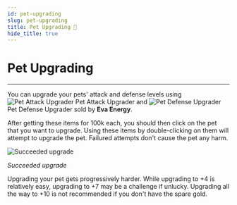 ```yaml
---
id: pet-upgrading
slug: pet-upgrading
title: Pet Upgrading 🦠
hide_title: true
---
```



# Pet Upgrading
---
You can upgrade your pets' attack and defense levels using ![Pet Attack Upgrader](https://imgur.com/0Z8mPxq.png) Pet Attack Upgrader and ![Pet Defense Upgrader](https://imgur.com/mdTp2aH.png) Pet Defense Upgrader sold by **Eva Energy**.

After getting these items for 100k each, you should then click on the pet that you want to upgrade. Using these items by double-clicking on them will attempt to upgrade the pet. 
Failured attempts don't cause the pet any harm.

![Succeeded upgrade](https://imgur.com/sItutAU.png)

*Succeeded upgrade*

Upgrading your pet gets progressively harder. While upgrading to +4 is relatively easy, upgrading to +7 may be a challenge if unlucky. Upgrading all the way to +10 is not recommended if you don't have the spare gold.